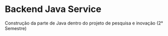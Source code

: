 # Backend Java Service 
Construção da parte de Java dentro do projeto de pesquisa e inovação (2° Semestre)
